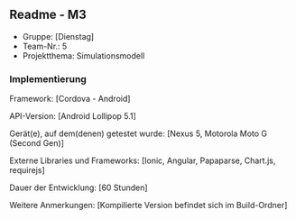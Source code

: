 ## Readme - M3

* Gruppe:	[Dienstag]
* Team-Nr.:	5
* Projektthema:	Simulationsmodell

### Implementierung

Framework:	[Cordova - Android]

API-Version:	[Android Lollipop 5.1]

Gerät(e), auf dem(denen) getestet wurde:
[Nexus 5, Motorola Moto G (Second Gen)]

Externe Libraries und Frameworks:
[Ionic, Angular, Papaparse, Chart.js, requirejs]

Dauer der Entwicklung:
[60 Stunden]

Weitere Anmerkungen:
[Kompilierte Version befindet sich im Build-Ordner]
